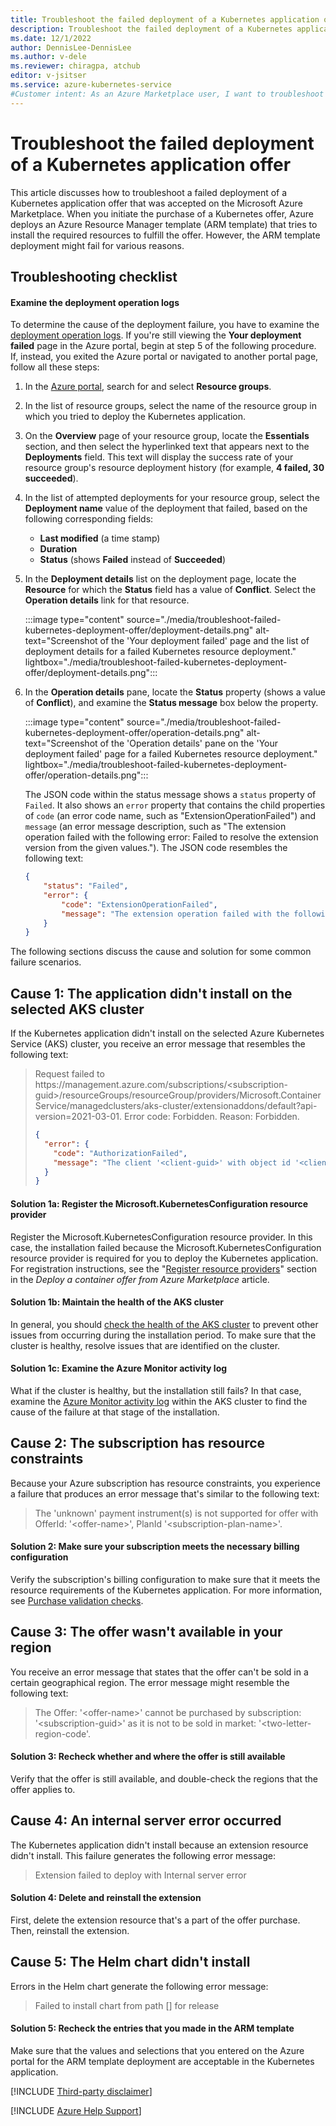 ```yaml
---
title: Troubleshoot the failed deployment of a Kubernetes application offer
description: Troubleshoot the failed deployment of a Kubernetes application offer that was made on the Azure Marketplace.
ms.date: 12/1/2022
author: DennisLee-DennisLee
ms.author: v-dele
ms.reviewer: chiragpa, atchub
editor: v-jsitser
ms.service: azure-kubernetes-service
#Customer intent: As an Azure Marketplace user, I want to troubleshoot the failed deployment of a Kubernetes application after I accept an offer on the Marketplace.
---
```

# Troubleshoot the failed deployment of a Kubernetes application offer

This article discusses how to troubleshoot a failed deployment of a Kubernetes application offer that was accepted on the Microsoft Azure Marketplace. When you initiate the purchase of a Kubernetes offer, Azure deploys an Azure Resource Manager template (ARM template) that tries to install the required resources to fulfill the offer. However, the ARM template deployment might fail for various reasons.

## Troubleshooting checklist

#### Examine the deployment operation logs

To determine the cause of the deployment failure, you have to examine the [deployment operation logs][deployment-operations]. If you're still viewing the **Your deployment failed** page in the Azure portal, begin at step 5 of the following procedure. If, instead, you exited the Azure portal or navigated to another portal page, follow all these steps:

1. In the [Azure portal][azure-portal], search for and select **Resource groups**.
1. In the list of resource groups, select the name of the resource group in which you tried to deploy the Kubernetes application.
1. On the **Overview** page of your resource group, locate the **Essentials** section, and then select the hyperlinked text that appears next to the **Deployments** field. This text will display the success rate of your resource group's resource deployment history (for example, **4 failed, 30 succeeded**).
1. In the list of attempted deployments for your resource group, select the **Deployment name** value of the deployment that failed, based on the following corresponding fields:
   - **Last modified** (a time stamp)
   - **Duration**
   - **Status** (shows **Failed** instead of **Succeeded**)
1. In the **Deployment details** list on the deployment page, locate the **Resource** for which the **Status** field has a value of **Conflict**. Select the **Operation details** link for that resource.

   :::image type="content" source="./media/troubleshoot-failed-kubernetes-deployment-offer/deployment-details.png" alt-text="Screenshot of the 'Your deployment failed' page and the list of deployment details for a failed Kubernetes resource deployment." lightbox="./media/troubleshoot-failed-kubernetes-deployment-offer/deployment-details.png":::

1. In the **Operation details** pane, locate the **Status** property (shows a value of **Conflict**), and examine the **Status message** box below the property.

   :::image type="content" source="./media/troubleshoot-failed-kubernetes-deployment-offer/operation-details.png" alt-text="Screenshot of the 'Operation details' pane on the 'Your deployment failed' page for a failed Kubernetes resource deployment." lightbox="./media/troubleshoot-failed-kubernetes-deployment-offer/operation-details.png":::

   The JSON code within the status message shows a `status` property of `Failed`. It also shows an `error` property that contains the child properties of `code` (an error code name, such as "ExtensionOperationFailed") and `message` (an error message description, such as "The extension operation failed with the following error: Failed to resolve the extension version from the given values."). The JSON code resembles the following text:

   ```json
   {
       "status": "Failed",
       "error": {
           "code": "ExtensionOperationFailed",
           "message": "The extension operation failed with the following error: Failed to resolve the extension version from the given values."
       }
   }
   ```

The following sections discuss the cause and solution for some common failure scenarios.

## Cause 1: The application didn't install on the selected AKS cluster

If the Kubernetes application didn't install on the selected Azure Kubernetes Service (AKS) cluster, you receive an error message that resembles the following text:

> Request failed to https\://management.azure.com/subscriptions/\<subscription-guid>/resourceGroups/resourceGroup/providers/Microsoft.ContainerService/managedclusters/aks-cluster/extensionaddons/default?api-version=2021-03-01. Error code: Forbidden. Reason: Forbidden.  
>
> ```json
> {  
>   "error": {  
>     "code": "AuthorizationFailed",  
>     "message": "The client '<client-guid>' with object id '<client-guid>' does not have authorization to perform action 'Microsoft.ContainerService/managedclusters/extensionaddons/read' over scope '/subscriptions/<subscription-guid>/resourceGroups/resourceGroup/providers/Microsoft.ContainerService/managedclusters/aks-cluster/extensionaddons/default' or the scope is invalid. If access was recently granted, please refresh your credentials."  
>   }  
> } 
> ```

#### Solution 1a: Register the Microsoft.KubernetesConfiguration resource provider

Register the Microsoft.KubernetesConfiguration resource provider. In this case, the installation failed because the Microsoft.KubernetesConfiguration resource provider is required for you to deploy the Kubernetes application. For registration instructions, see the "[Register resource providers][register-resource-providers]" section in the *Deploy a container offer from Azure Marketplace* article.

#### Solution 1b: Maintain the health of the AKS cluster

In general, you should [check the health of the AKS cluster][aks-cluster-health] to prevent other issues from occurring during the installation period. To make sure that the cluster is healthy, resolve issues that are identified on the cluster.

#### Solution 1c: Examine the Azure Monitor activity log

What if the cluster is healthy, but the installation still fails? In that case, examine the [Azure Monitor activity log][azure-monitor-activity-log] within the AKS cluster to find the cause of the failure at that stage of the installation.

## Cause 2: The subscription has resource constraints

Because your Azure subscription has resource constraints, you experience a failure that produces an error message that's similar to the following text:

> The 'unknown' payment instrument(s) is not supported for offer with OfferId: '\<offer-name>', PlanId '\<subscription-plan-name>'.

#### Solution 2: Make sure your subscription meets the necessary billing configuration

Verify the subscription's billing configuration to make sure that it meets the resource requirements of the Kubernetes application. For more information, see [Purchase validation checks][purchase-validation-checks].

## Cause 3: The offer wasn't available in your region

You receive an error message that states that the offer can't be sold in a certain geographical region. The error message might resemble the following text:

> The Offer: '\<offer-name>' cannot be purchased by subscription: '\<subscription-guid>' as it is not to be sold in market: '\<two-letter-region-code'.

#### Solution 3: Recheck whether and where the offer is still available

Verify that the offer is still available, and double-check the regions that the offer applies to.

## Cause 4: An internal server error occurred

The Kubernetes application didn't install because an extension resource didn't install. This failure generates the following error message:

> Extension failed to deploy with Internal server error

#### Solution 4: Delete and reinstall the extension

First, delete the extension resource that's a part of the offer purchase. Then, reinstall the extension.

## Cause 5: The Helm chart didn't install

Errors in the Helm chart generate the following error message:

> Failed to install chart from path [] for release

#### Solution 5: Recheck the entries that you made in the ARM template

Make sure that the values and selections that you entered on the Azure portal for the ARM template deployment are acceptable in the Kubernetes application.

[!INCLUDE [Third-party disclaimer](../../includes/third-party-disclaimer.md)]

[!INCLUDE [Azure Help Support](../../includes/azure-help-support.md)]

[azure-portal]: https://portal.azure.com
[deployment-operations]: /azure/azure-resource-manager/templates/deployment-history#deployment-operations-and-error-message
[register-resource-providers]: /azure/aks/deploy-marketplace#register-resource-providers
[aks-cluster-health]: /azure/architecture/operator-guides/aks/aks-triage-cluster-health
[azure-monitor-activity-log]: /azure/azure-monitor/essentials/activity-log
[purchase-validation-checks]: /marketplace/azure-purchasing-invoicing#purchase-validation-checks
